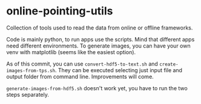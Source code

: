 # online-pointing-utils
Collection of tools used to read the data from online or offline frameworks.

Code is mainly python, to run apps use the scripts. 
Mind that different apps need different environments. 
To generate images, you can have your own venv with matplotlib (seems like the easiest option).

As of this commit, you can use `convert-hdf5-to-text.sh` and `create-images-from-tps.sh`. 
They can be executed selecting just input file and output folder from command line. 
Improvements will come.

`generate-images-from-hdf5.sh` doesn't work yet, you have to run the two steps separately.


